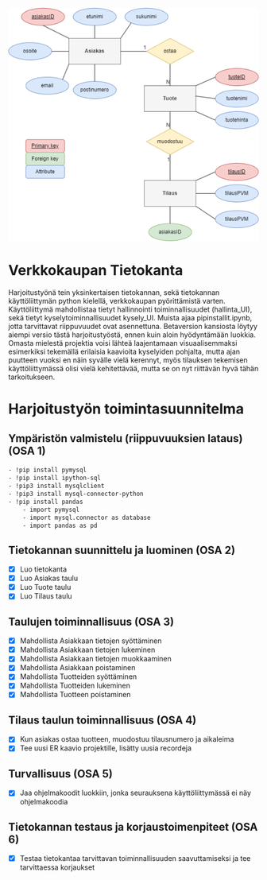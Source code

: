 ![ER-kaavio](ER-kaavio_Tietokantaprojekti.drawio.png)
# Verkkokaupan Tietokanta
Harjoitustyönä tein yksinkertaisen tietokannan, sekä tietokannan käyttöliittymän python kielellä, verkkokaupan pyörittämistä varten. Käyttöliittymä mahdollistaa tietyt hallinnointi toiminnallisuudet (hallinta_UI), sekä tietyt kyselytoiminnallisuudet kysely_UI. Muista ajaa pipinstallit.ipynb, jotta tarvittavat riippuvuudet ovat asennettuna. Betaversion kansiosta löytyy aiempi versio tästä harjoitustyöstä, ennen kuin aloin hyödyntämään luokkia. Omasta mielestä projektia voisi lähteä laajentamaan visuaalisemmaksi esimerkiksi tekemällä erilaisia kaavioita kyselyiden pohjalta, mutta ajan puutteen vuoksi en näin syvälle vielä kerennyt, myös tilauksen tekemisen käyttöliittymässä olisi vielä kehitettävää, mutta se on nyt riittävän hyvä tähän tarkoitukseen.

# Harjoitustyön toimintasuunnitelma
## Ympäristön valmistelu (riippuvuuksien lataus) (OSA 1) 
    - !pip install pymysql
    - !pip install ipython-sql
    - !pip3 install mysqlclient
    - !pip3 install mysql-connector-python
    - !pip install pandas
        - import pymysql
        - import mysql.connector as database
        - import pandas as pd
## Tietokannan suunnittelu ja luominen (OSA 2)
- [x] Luo tietokanta
- [x] Luo Asiakas taulu
- [x] Luo Tuote taulu
- [x] Luo Tilaus taulu
## Taulujen toiminnallisuus (OSA 3) 
- [x] Mahdollista Asiakkaan tietojen syöttäminen
- [x] Mahdollista Asiakkaan tietojen lukeminen
- [x] Mahdollista Asiakkaan tietojen muokkaaminen
- [x] Mahdollista Asiakkaan poistaminen
- [x] Mahdollista Tuotteiden syöttäminen
- [x] Mahdollista Tuotteiden lukeminen
- [x] Mahdollista Tuotteen poistaminen
## Tilaus taulun toiminnallisuus (OSA 4) 
- [x] Kun asiakas ostaa tuotteen, muodostuu tilausnumero ja aikaleima
- [x] Tee uusi ER kaavio projektille, lisätty uusia recordeja
## Turvallisuus (OSA 5)
- [x] Jaa ohjelmakoodit luokkiin, jonka seurauksena käyttöliittymässä ei näy ohjelmakoodia
## Tietokannan testaus ja korjaustoimenpiteet (OSA 6) 
- [x] Testaa tietokantaa tarvittavan toiminnallisuuden saavuttamiseksi ja tee tarvittaessa korjaukset
